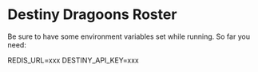 # Destiny Dragoons Roster 

Be sure to have some environment variables set while running.  So far you need:

REDIS_URL=xxx
DESTINY_API_KEY=xxx
